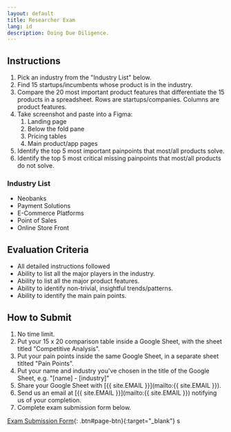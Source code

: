 ```yaml
---
layout: default
title: Researcher Exam
lang: id
description: Doing Due Diligence.
---
```


## Instructions

1. Pick an industry from the "Industry List" below.
1. Find 15 startups/incumbents whose product is in the industry.
1. Compare the 20 most important product features that differentiate the 15 products in a spreadsheet. Rows are startups/companies. Columns are product features.
1. Take screenshot and paste into a Figma:
   1. Landing page
   1. Below the fold pane
   1. Pricing tables
   1. Main product/app pages
1. Identify the top 5 most important painpoints that most/all products solve.
1. Identify the top 5 most critical missing painpoints that most/all products do not solve.

### Industry List

- Neobanks
- Payment Solutions
- E-Commerce Platforms
- Point of Sales
- Online Store Front

## Evaluation Criteria

- All detailed instructions followed
- Ability to list all the major players in the industry.
- Ability to list all the major product features.
- Ability to identify non-trivial, insightful trends/patterns.
- Ability to identify the main pain points.

## How to Submit

1. No time limit.
1. Put your 15 x 20 comparison table inside a Google Sheet, with the sheet titled "Competitive Analysis".
1. Put your pain points inside the same Google Sheet, in a separate sheet titlted "Pain Points".
1. Put your name and industry you've chosen in the title of the Google Sheet, e.g. "[name] - [industry]"
1. Share your Google Sheet with [{{ site.EMAIL }}](mailto:{{ site.EMAIL }}).
1. Send us an email at [{{ site.EMAIL }}](mailto:{{ site.EMAIL }}) notifying us of your completion.
1. Complete exam submission form below.

[Exam Submission Form](https://forms.gle/fFAgKv7WB2NDq5Ah6){: .btn#page-btn}{:target="\_blank"}
s
